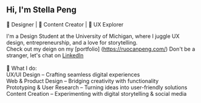 ## Hi, I'm Stella Peng
🎨 Designer | 📱 Content Creator | 🚀 UX Explorer

I'm a Design Student at the University of Michigan, where I juggle UX design, entrepreneurship, and a love for storytelling.
 <br/> 
Check out my deign on my [portfolio] (https://ruocanpeng.com/)
Don't be a stranger, let's chat on [LinkedIn](https://www.linkedin.com/in/stellapengrnr/)
<br/>  <br/> 
🔹 What I do:
<br/> 
UX/UI Design – Crafting seamless digital experiences <br/> 
Web & Product Design – Bridging creativity with functionality <br/> 
Prototyping & User Research – Turning ideas into user-friendly solutions <br/> 
Content Creation – Experimenting with digital storytelling & social media<br/> 

